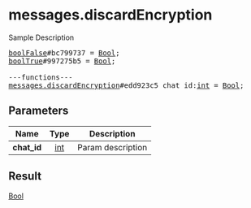 # messages.discardEncryption

Sample Description

<pre>
<a href="../constructor/boolFalse.md">boolFalse</a>#bc799737 = <a href="../type/Bool.md">Bool</a>;
<a href="../constructor/boolTrue.md">boolTrue</a>#997275b5 = <a href="../type/Bool.md">Bool</a>;

---functions---
<a href="../method/messages.discardEncryption.md">messages.discardEncryption</a>#edd923c5 chat_id:<a href="../type/int.md">int</a> = <a href="../type/Bool.md">Bool</a>;</pre>
## Parameters

| Name | Type | Description |
|------|:----:|-------------|
| **chat_id** | <a href="../type/int.md">int</a> | Param description |

## Result

<a href="../type/Bool.md">Bool</a>

